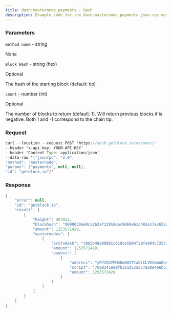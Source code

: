 ```yaml
---
title: dash:masternode_payments - Dash
description: Example code for the dash:masternode_payments json-rpc method. Сomplete guide on how to use dash:masternode_payments json-rpc in GetBlock.io Web3 documentation.
---
```


### Parameters


`method name` - string

None

`Block Hash` - string (hex)

Optional

The hash of the starting block (default: tip)

`count` - number (int)

Optional

The number of blocks to return (default: 1). Will return previous blocks
if is negative. Both 1 and -1 correspond to the chain tip.

### Request

``` java
curl --location --request POST 'https://dash.getblock.io/mainnet/' 
--header 'x-api-key: YOUR-API-KEY' 
--header 'Content-Type: application/json' 
--data-raw '{"jsonrpc": "2.0",
"method": "masternode",
"params": ["payments", null, null],
"id": "getblock.io"}'
```

###  Response

``` java
{
    "error": null,
    "id": "getblock.io",
    "result": [
        {
            "height": 407822,
            "blockhash": "0000030ae0ca262af12918eac9069e61c481e17ac65a26c87ee44427699c3f3a",
            "amount": 1253571429,
            "masternodes": [
                {
                    "proTxHash": "c865b48a09801c61dce5804f28fe994c72577254ea1859cf1c37fe92b428e757",
                    "amount": 1253571429,
                    "payees": [
                        {
                            "address": "yP72QU7PMG8wNQVTtaQrCLVKCmbuDeAK91",
                            "script": "76a9141e8efb321d5cad77e28e4e6b51546932579d02f588ac",
                            "amount": 1253571429
                        }
                    ]
                }
            ]
        }
    ]
}
```


